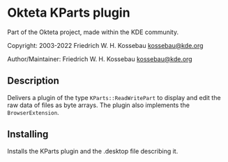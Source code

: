Okteta KParts plugin
====================
Part of the Okteta project, made within the KDE community.

Copyright: 2003-2022 Friedrich W. H. Kossebau <kossebau@kde.org>

Author/Maintainer: Friedrich W. H. Kossebau <kossebau@kde.org>


Description
-----------
Delivers a plugin of the type `KParts::ReadWritePart` to display and
edit the raw data of files as byte arrays.
The plugin also implements the `BrowserExtension`.


Installing
----------
Installs the KParts plugin and the .desktop file describing it.
